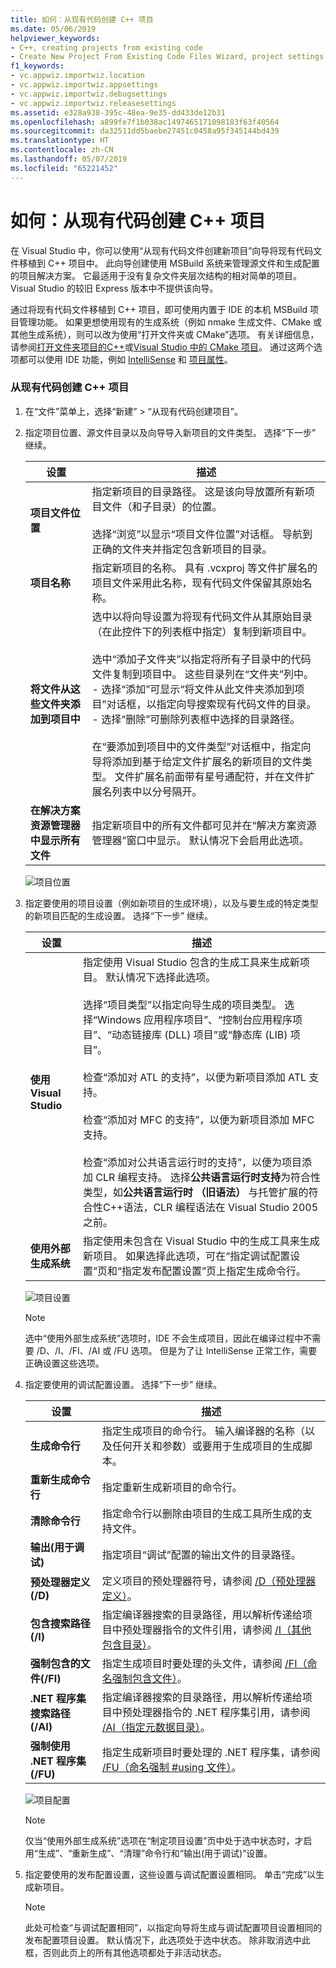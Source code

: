 ```yaml
---
title: 如何：从现有代码创建 C++ 项目
ms.date: 05/06/2019
helpviewer_keywords:
- C++, creating projects from existing code
- Create New Project From Existing Code Files Wizard, project settings
f1_keywords:
- vc.appwiz.importwiz.location
- vc.appwiz.importwiz.appsettings
- vc.appwiz.importwiz.debugsettings
- vc.appwiz.importwiz.releasesettings
ms.assetid: e328a938-395c-48ea-9e35-dd433de12b31
ms.openlocfilehash: a899fe7f1b038ac1497465171098183f63f40564
ms.sourcegitcommit: da32511dd5baebe27451c0458a95f345144bd439
ms.translationtype: HT
ms.contentlocale: zh-CN
ms.lasthandoff: 05/07/2019
ms.locfileid: "65221452"
---
```

# <a name="how-to-create-a-c-project-from-existing-code"></a>如何：从现有代码创建 C++ 项目

在 Visual Studio 中，你可以使用“从现有代码文件创建新项目”向导将现有代码文件移植到 C++ 项目中。 此向导创建使用 MSBuild 系统来管理源文件和生成配置的项目解决方案。 它最适用于没有复杂文件夹层次结构的相对简单的项目。 Visual Studio 的较旧 Express 版本中不提供该向导。 

通过将现有代码文件移植到 C++ 项目，即可使用内置于 IDE 的本机 MSBuild 项目管理功能。 如果更想使用现有的生成系统（例如 nmake 生成文件、CMake 或其他生成系统），则可以改为使用“打开文件夹或 CMake”选项。 有关详细信息，请参阅[打开文件夹项目的C++](open-folder-projects-cpp.md)或[Visual Studio 中的 CMake 项目](cmake-projects-in-visual-studio.md)。 通过这两个选项都可以使用 IDE 功能，例如 [IntelliSense](/visualstudio/ide/using-intellisense) 和 [项目属性](working-with-project-properties.md)。

### <a name="to-create-a-c-project-from-existing-code"></a>从现有代码创建 C++ 项目

1. 在“文件”菜单上，选择“新建” > “从现有代码创建项目”。

1. 指定项目位置、源文件目录以及向导导入新项目的文件类型。 选择“下一步”  继续。

    | 设置 | 描述 |
    | --- | --- |
    | **项目文件位置** | 指定新项目的目录路径。 这是该向导放置所有新项目文件（和子目录）的位置。<br/><br/>选择“浏览”以显示“项目文件位置”对话框。 导航到正确的文件夹并指定包含新项目的目录。 |
    | **项目名称** | 指定新项目的名称。 具有 .vcxproj 等文件扩展名的项目文件采用此名称，现有代码文件保留其原始名称。 |
    | **将文件从这些文件夹添加到项目中** | 选中以将向导设置为将现有代码文件从其原始目录（在此控件下的列表框中指定）复制到新项目中。<br/><br/>选中“添加子文件夹”以指定将所有子目录中的代码文件复制到项目中。 这些目录列在“文件夹”列中。<br/>- 选择“添加”可显示“将文件从此文件夹添加到项目”对话框，以指定向导搜索现有代码文件的目录。<br/>- 选择“删除”可删除列表框中选择的目录路径。<br/><br/>在“要添加到项目中的文件类型”对话框中，指定向导将添加到基于给定文件扩展名的新项目的文件类型。 文件扩展名前面带有星号通配符，并在文件扩展名列表中以分号隔开。 |
    | **在解决方案资源管理器中显示所有文件** | 指定新项目中的所有文件都可见并在“解决方案资源管理器”窗口中显示。 默认情况下会启用此选项。 |

    ![项目位置](media/location.png)

1. 指定要使用的项目设置（例如新项目的生成环境），以及与要生成的特定类型的新项目匹配的生成设置。 选择“下一步”  继续。

    | 设置 | 描述 |
    | --- | --- |
    | **使用 Visual Studio** | 指定使用 Visual Studio 包含的生成工具来生成新项目。 默认情况下选择此选项。<br/><br/>选择“项目类型”以指定向导生成的项目类型。 选择“Windows 应用程序项目”、“控制台应用程序项目”、“动态链接库 (DLL) 项目”或“静态库 (LIB) 项目”。<br/><br/>检查“添加对 ATL 的支持”，以便为新项目添加 ATL 支持。<br/><br/>检查“添加对 MFC 的支持”，以便为新项目添加 MFC 支持。<br/><br/>检查“添加对公共语言运行时的支持”，以便为项目添加 CLR 编程支持。 选择**公共语言运行时支持**为符合性类型，如**公共语言运行时 （旧语法）** 与托管扩展的符合性C++语法，CLR 编程语法在 Visual Studio 2005 之前。 |
    | **使用外部生成系统** | 指定使用未包含在 Visual Studio 中的生成工具来生成新项目。 如果选择此选项，可在“指定调试配置设置”页和“指定发布配置设置”页上指定生成命令行。 |

    ![项目设置](media/settings.png)

    > [!NOTE]
    > 选中“使用外部生成系统”选项时，IDE 不会生成项目，因此在编译过程中不需要 /D、/I、/FI、/AI 或 /FU 选项。 但是为了让 IntelliSense 正常工作，需要正确设置这些选项。

1. 指定要使用的调试配置设置。 选择“下一步”  继续。

    | 设置 | 描述 |
    | --- | --- |
    | **生成命令行** | 指定生成项目的命令行。 输入编译器的名称（以及任何开关和参数）或要用于生成项目的生成脚本。 |
    | **重新生成命令行** | 指定重新生成新项目的命令行。 |
    | **清除命令行** | 指定命令行以删除由项目的生成工具所生成的支持文件。 |
    | **输出(用于调试)** | 指定项目“调试”配置的输出文件的目录路径。 |
    | **预处理器定义(/D)** | 定义项目的预处理器符号，请参阅 [/D（预处理器定义）](../build/reference/d-preprocessor-definitions.md)。 |
    | **包含搜索路径(/I)** | 指定编译器搜索的目录路径，用以解析传递给项目中预处理器指令的文件引用，请参阅 [/I（其他包含目录）](../build/reference/i-additional-include-directories.md)。 |
    | **强制包含的文件(/FI)** | 指定生成项目时要处理的头文件，请参阅 [/FI（命名强制包含文件）](../build/reference/fi-name-forced-include-file.md)。 |
    | **.NET 程序集搜索路径(/AI)** | 指定编译器搜索的目录路径，用以解析传递给项目中预处理器指令的 .NET 程序集引用，请参阅 [/AI（指定元数据目录）](../build/reference/ai-specify-metadata-directories.md)。 |
    | **强制使用 .NET 程序集(/FU)** | 指定生成新项目时要处理的 .NET 程序集，请参阅 [/FU（命名强制 #using 文件）](../build/reference/fu-name-forced-hash-using-file.md)。 |

    ![项目配置](media/config.png)

    > [!NOTE]
    > 仅当“使用外部生成系统”选项在“制定项目设置”页中处于选中状态时，才启用“生成”、“重新生成”、“清理”命令行和“输出(用于调试)”设置。

1. 指定要使用的发布配置设置，这些设置与调试配置设置相同。 单击“完成”以生成新项目。

    > [!NOTE]
    > 此处可检查“与调试配置相同”，以指定向导将生成与调试配置项目设置相同的发布配置项目设置。 默认情况下，此选项处于选中状态。 除非取消选中此框，否则此页上的所有其他选项都处于非活动状态。
